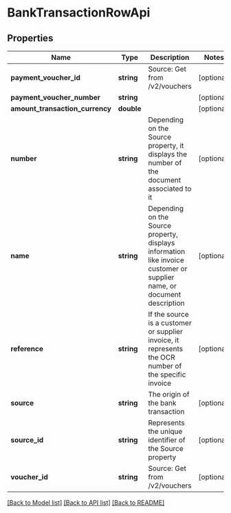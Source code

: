 # BankTransactionRowApi

## Properties
Name | Type | Description | Notes
------------ | ------------- | ------------- | -------------
**payment_voucher_id** | **string** | Source: Get from /v2/vouchers | [optional] 
**payment_voucher_number** | **string** |  | [optional] 
**amount_transaction_currency** | **double** |  | [optional] 
**number** | **string** | Depending on the Source property, it displays the number of the document associated to it | [optional] 
**name** | **string** | Depending on the Source property, displays information like invoice customer or supplier name, or document description | [optional] 
**reference** | **string** | If the source is a customer or supplier invoice, it represents the OCR number of the specific invoice | [optional] 
**source** | **string** | The origin of the bank transaction | [optional] 
**source_id** | **string** | Represents the unique identifier of the Source property | [optional] 
**voucher_id** | **string** | Source: Get from /v2/vouchers | [optional] 

[[Back to Model list]](../README.md#documentation-for-models) [[Back to API list]](../README.md#documentation-for-api-endpoints) [[Back to README]](../README.md)


